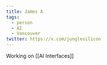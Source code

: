 ```yaml
---
title: James A
tags:
  - person
  - AI
  - Vancouver
twitter: https://x.com/junglesilicon
---
```

Working on [[AI Interfaces]]